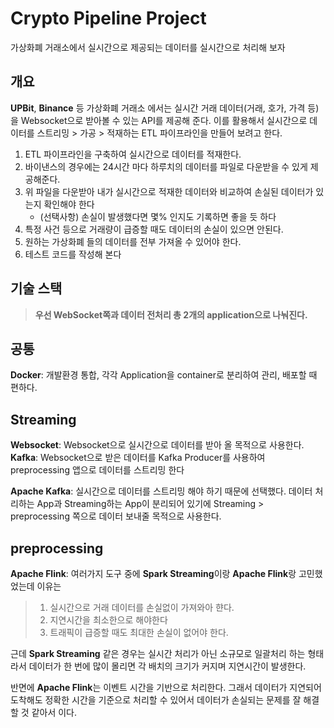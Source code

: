 # Crypto Pipeline Project

가상화폐 거래소에서 실시간으로 제공되는 데이터를 실시간으로 처리해 보자


## 개요

 **UPBit**, **Binance** 등 가상화폐 거래소 에서는 실시간 거래 데이터(거래, 호가, 가격 등)을 Websocket으로 받아볼 수 있는 API를 제공해 준다.
이를 활용해서 실시간으로 데이터를 스트리밍 > 가공 > 적재하는 ETL 파이프라인을 만들어 보려고 한다.

1. ETL 파이프라인을 구축하여 실시간으로 데이터를 적재한다.
2. 바이낸스의 경우에는 24시간 마다 하루치의 데이터를 파일로 다운받을 수 있게 제공해준다.
3. 위 파일을 다운받아 내가 실시간으로 적재한 데이터와 비교하여 손실된 데이터가 있는지 확인해야 한다
	- (선택사항) 손실이 발생했다면 몇% 인지도 기록하면 좋을 듯 하다
4. 특정 사건 등으로 거래량이 급증할 때도 데이터의 손실이 있으면 안된다.
5. 원하는 가상화폐 들의 데이터를 전부 가져올 수 있어야 한다.
6. 테스트 코드를 작성해 본다

## 기술 스택
> **우선 WebSocket쪽과 데이터 전처리 총 2개의 application으로 나눠진다.**

## 공통
**Docker**: 개발환경 통합, 각각 Application을 container로 분리하여 관리, 배포할 때 편하다.

## Streaming
**Websocket**: Websocket으로 실시간으로 데이터를 받아 올 목적으로 사용한다.
**Kafka**: Websocket으로 받은 데이터를 Kafka Producer를 사용하여 preprocessing 앱으로 데이터를 스트리밍 한다

**Apache Kafka**: 실시간으로 데이터를 스트리밍 해야 하기 때문에 선택했다. 데이터 처리하는 App과 Streaming하는 App이 분리되어 있기에 Streaming > preprocessing 쪽으로 데이터 보내줄 목적으로 사용한다.

## preprocessing
**Apache Flink**: 여러가지 도구 중에 **Spark Streaming**이랑 **Apache Flink**랑 고민했었는데 이유는
> 	1.	실시간으로 거래 데이터를 손실없이 가져와아 햔다.
> 2. 지연시간을 최소한으로 해야한다
> 3. 트래픽이 급증할 때도 최대한 손실이 없어야 한다.

근데 **Spark Streaming** 같은 경우는 실시간 처리가 아닌 소규모로 일괄처리 하는 형태라서 데이터가 한 번에 많이 몰리면 각 배치의 크기가 커지며 지연시간이 발생한다.

반면에 **Apache Flink**는 이벤트 시간을 기반으로 처리한다. 그래서 데이터가 지연되어 도착해도 정확한 시간을 기준으로 처리할 수 있어서 데이터가 손실되는 문제를 잘 해결할 것 같아서 이다.
